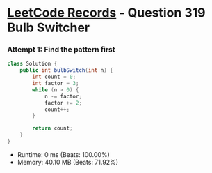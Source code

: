 # [LeetCode Records](../README.md) - Question 319 Bulb Switcher

### Attempt 1: Find the pattern first
```java
class Solution {
    public int bulbSwitch(int n) {
        int count = 0;
        int factor = 3;
        while (n > 0) {
            n -= factor;
            factor += 2;
            count++;
        }

        return count;
    }
}
```
- Runtime: 0 ms (Beats: 100.00%)
- Memory: 40.10 MB (Beats: 71.92%)

<br>
